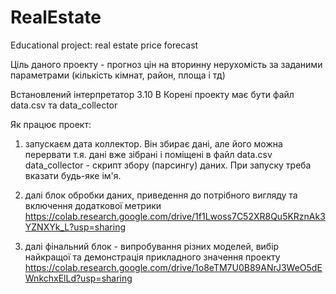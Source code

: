 # RealEstate
Educational project: real estate price forecast

Ціль даного проекту - прогноз цін на вторинну нерухомість за заданими параметрами (кількість кімнат, район, площа і тд)

Встановлений інтерпретатор 3.10
В Корені проекту має бути файл data.csv та data_collector

Як працює проект:

1) запускаєм дата коллектор. Він збирає дані, але його можна перервати т.я. дані вже зібрані і поміщені в файл data.csv
  data_collector - скрипт збору (парсингу) даних. При запуску треба вказати будь-яке ім'я.

2) далі блок обробки даних, приведення до потрібного вигляду та включення додаткової метрики
   https://colab.research.google.com/drive/1f1Lwoss7C52XR8Qu5KRznAk3YZNXYk_L?usp=sharing

3) далі фінальний блок - випробування різних моделей, вибір найкращої та демонстрація прикладного значення проекту
   https://colab.research.google.com/drive/1o8eTM7U0B89ANrJ3WeO5dEWnkchxElLd?usp=sharing
